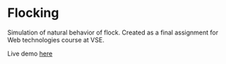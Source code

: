 # Flocking
Simulation of natural behavior of flock.
Created as a final assignment for Web technologies course at VSE.

Live demo <a href="https://flock-sim.netlify.app/" target="_blank">here</a>

